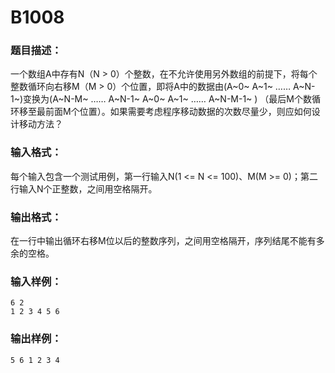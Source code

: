 # B1008

### 题目描述：

一个数组A中存有N（N > 0）个整数，在不允许使用另外数组的前提下，将每个整数循环向右移M（M > 0）个位置，即将A中的数据由(A~0~ A~1~ …… A~N-1~)变换为(A~N-M~  …… A~N-1~ A~0~ A~1~ …… A~N-M-1~ ) （最后M个数循环移至最前面M个位置）。如果需要考虑程序移动数据的次数尽量少，则应如何设计移动方法？

### 输入格式：

每个输入包含一个测试用例，第一行输入N(1 <= N <= 100)、M(M >= 0)；第二行输入N个正整数，之间用空格隔开。

### 输出格式：

在一行中输出循环右移M位以后的整数序列，之间用空格隔开，序列结尾不能有多余的空格。

### 输入样例：

```
6 2
1 2 3 4 5 6
```

### 输出样例：

```
5 6 1 2 3 4
```

